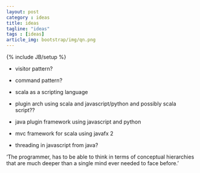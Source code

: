 ```yaml
---
layout: post
category : ideas
title: ideas
tagline: "ideas"
tags : [ideas]
article_img: bootstrap/img/qn.png
---
```

{% include JB/setup %}


 * visitor pattern?
 * command pattern?

 * scala as a scripting language
 * plugin arch using scala and javascript/python and possibly scala script??
 * java plugin framework using javascript and python
 * mvc framework for scala using javafx 2
 * threading in javascript from java?

‘The programmer, has to be able to think in terms of conceptual hierarchies that are much deeper than a single mind ever needed to face before.’